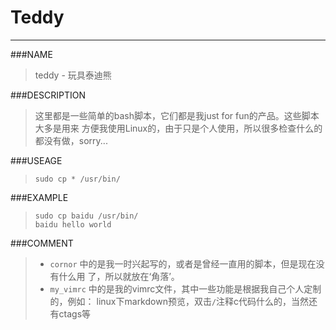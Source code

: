 Teddy
===
---

###NAME
> teddy - 玩具泰迪熊

###DESCRIPTION
> 这里都是一些简单的bash脚本，它们都是我just for fun的产品。这些脚本大多是用来
> 方便我使用Linux的，由于只是个人使用，所以很多检查什么的都没有做，sorry...

###USEAGE
> `sudo cp * /usr/bin/`

###EXAMPLE
> `sudo cp baidu /usr/bin/`<br>
> `baidu hello world`

###COMMENT
> - `cornor` 中的是我一时兴起写的，或者是曾经一直用的脚本，但是现在没有什么用
> 了，所以就放在‘角落’。
> - `my_vimrc` 中的是我的vimrc文件，其中一些功能是根据我自己个人定制的，例如：
> linux下markdown预览，双击`/`注释c代码什么的，当然还有ctags等

